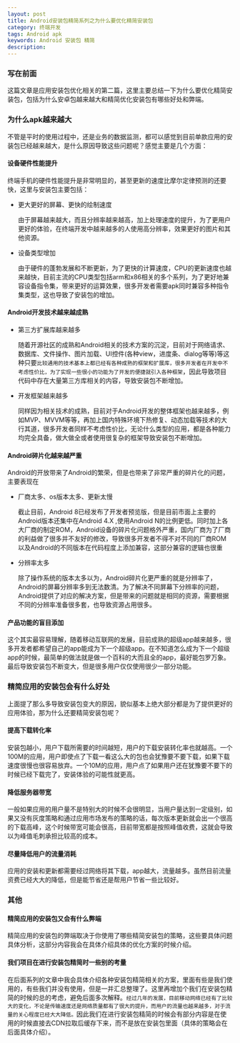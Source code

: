 ```yaml
---
layout: post
title: Android安装包精简系列之为什么要优化精简安装包
category: 终端开发
tags: Android apk
keywords: Android 安装包 精简
description: 
---
```


### 写在前面

这篇文章是应用安装包优化相关的第二篇，这里主要总结一下为什么要优化精简安装包，包括为什么安卓包越来越大和精简优化安装包有哪些好处和弊端。

### 为什么apk越来越大

不管是平时的使用过程中，还是业务的数据监测，都可以感觉到目前单款应用的安装包已经越来越大，是什么原因导致这些问题呢？感觉主要是几个方面：

#### 设备硬件性能提升

终端手机的硬件性能提升是非常明显的，甚至更新的速度比摩尔定律预测的还要快，这里与安装包主要包括：

- 更大更好的屏幕、更快的绘制速度

	由于屏幕越来越大，而且分辨率越来越高，加上处理速度的提升，为了更用户更好的体验，在终端开发中越来越多的人使用高分辨率，效果更好的图片和其他资源。

- 设备类型增加

	由于硬件的蓬勃发展和不断更新，为了更快的计算速度，CPU的更新速度也越来越快，目前主流的CPU类型包括arm和x86相关的多个系列，为了更好地兼容设备指令集，带来更好的运算效果，很多开发者需要apk同时兼容多种指令集类型，这也导致了安装包的增加。

#### Android开发技术越来越成熟

- 第三方扩展库越来越多

	随着开源社区的成熟和Android相关的技术方案的沉淀，目前对于网络请求、数据库、文件操作、图片加载、UI控件(各种view，进度条、dialog等等)等这种只要`比较通用的技术基本上都已经有各种成熟的框架和扩展库，很多开发者在开发中不考虑性价比，为了实现一些很小的功能为了开发的便捷就引入各种框架`，因此导致项目代码中存在大量第三方库相关的内容，导致安装包不断增加。

- 开发框架越来越多

	同样因为相关技术的成熟，目前对于Android开发的整体框架也越来越多，例如MVP、MVVM等等，再加上国内特殊环境下热修复、动态加载等技术的大行其道，很多开发者同样不考虑性价比，无论什么类型的应用，都是各种能力均完全具备，做大做全或者使用很复杂的框架导致安装包不断增加。

#### Android碎片化越来越严重

Android的开放带来了Android的繁荣，但是也带来了非常严重的碎片化的问题，主要表现在

- 厂商太多、os版本太多、更新太慢

	截止目前，Android 8已经发布了开发者预览版，但是目前市面上主要的Android版本还集中在Android 4.X ,使用Android N的比例更低。同时加上各大厂商的制定ROM，Android设备的碎片化问题格外严重，国内厂商为了厂商的利益做了很多并不友好的修改，导致很多开发者不得不对不同的厂商ROM以及Android的不同版本在代码程度上添加兼容，这部分兼容的逻辑也很重

- 分辨率太多

	除了操作系统的版本太多以为，Android碎片化更严重的就是分辨率了，Android的屏幕分辨率多到无法数清。为了解决不同屏幕下分辨率的问题，Android提供了对应的解决方案，但是带来的问题就是相同的资源，需要根据不同的分辨率准备很多套，也导致资源占用很多。

#### 产品功能的盲目添加

这个其实最容易理解，随着移动互联网的发展，目前成熟的超级app越来越多，很多开发者都希望自己的app能成为下一个超级app。在不知道怎么成为下一个超级app的时候，最简单的做法就是做一个百科的大而且全的app，最好能包罗万象。最后导致安装包不断变大，但是很多用户仅仅使用很少一部分功能。

### 精简应用的安装包会有什么好处

上面提了那么多导致安装包变大的原因，貌似基本上绝大部分都是为了提供更好的应用体验，那为什么还要精简安装包呢？

#### 提高下载转化率

安装包越小，用户下载所需要的时间越短，用户的下载安装转化率也就越高。一个100M的应用，用户即使点了下载一看这么大的包也会犹豫要不要下载，如果下载速度很慢也很容易放弃。一个10M的应用，用户点了如果用户还在犹豫要不要下的时候已经下载完了，安装体验的可能性就更高。
　　
#### 降低服务器带宽

一般如果应用的用户量不是特别大的时候不会很明显，当用户量达到一定级别，如果又没有灰度策略和通过应用市场发布的策略的话，每次版本更新就会出一个很高的下载高峰，这个时候带宽可能会很高，目前带宽都是按照峰值收费，这就会导致以为峰值毛刺承担比较高的成本。

#### 尽量降低用户的流量消耗

应用的安装和更新都需要经过网络将其下载，app越大，流量越多。虽然目前流量资费已经大大的降低，但是能节省还是帮用户节省一些比较好。

### 其他

#### 精简应用的安装包又会有什么弊端

精简应用的安装包的弊端取决于你使用了哪些精简安装包的策略，这些要具体问题具体分析，这部分内容我会在具体介绍具体的优化方案的时候介绍。

#### 我们项目在进行安装包精简时一些别的考量

在后面系列的文章中我会具体介绍各种安装包精简相关的方案，里面有些是我们使用的，有些我们并没有使用，但是一并汇总整理了。这里再增加个我们在安装包精简的时候的总的考虑，避免后面多次解释。`经过几年的发展，目前移动网络已经有了比较大的变化，不论是传输速度还是网络质量都有了很大的提升，而用户的流量也越来越多，对于流量的关心程度已经大大降低。`因此我们在进行安装包精简的时候会有部分内容是在使用的时候直接去CDN拉取后缓存下来，而不是放在安装包里面（具体的策略会在后面具体介绍）。




